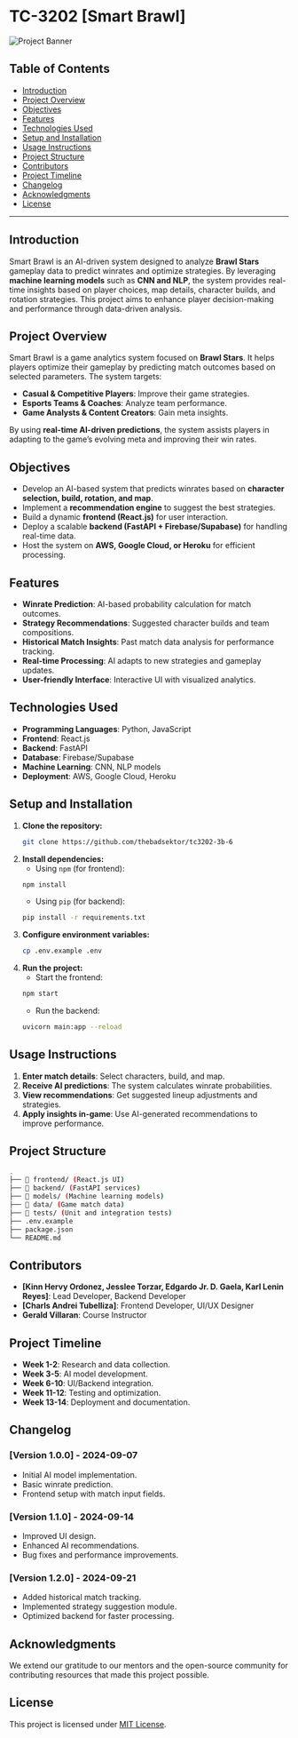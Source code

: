 # TC-3202 [Smart Brawl]

![Project Banner](https://via.placeholder.com/1200x400.png?text=Project+Banner+Placeholder)

## Table of Contents
- [Introduction](#introduction)
- [Project Overview](#project-overview)
- [Objectives](#objectives)
- [Features](#features)
- [Technologies Used](#technologies-used)
- [Setup and Installation](#setup-and-installation)
- [Usage Instructions](#usage-instructions)
- [Project Structure](#project-structure)
- [Contributors](#contributors)
- [Project Timeline](#project-timeline)
- [Changelog](#changelog)
- [Acknowledgments](#acknowledgments)
- [License](#license)

---

## Introduction
Smart Brawl is an AI-driven system designed to analyze **Brawl Stars** gameplay data to predict winrates and optimize strategies. By leveraging **machine learning models** such as **CNN and NLP**, the system provides real-time insights based on player choices, map details, character builds, and rotation strategies. This project aims to enhance player decision-making and performance through data-driven analysis.

## Project Overview
Smart Brawl is a game analytics system focused on **Brawl Stars**. It helps players optimize their gameplay by predicting match outcomes based on selected parameters. The system targets:
- **Casual & Competitive Players**: Improve their game strategies.
- **Esports Teams & Coaches**: Analyze team performance.
- **Game Analysts & Content Creators**: Gain meta insights.

By using **real-time AI-driven predictions**, the system assists players in adapting to the game’s evolving meta and improving their win rates.

## Objectives
- Develop an AI-based system that predicts winrates based on **character selection, build, rotation, and map**.
- Implement a **recommendation engine** to suggest the best strategies.
- Build a dynamic **frontend (React.js)** for user interaction.
- Deploy a scalable **backend (FastAPI + Firebase/Supabase)** for handling real-time data.
- Host the system on **AWS, Google Cloud, or Heroku** for efficient processing.

## Features
- **Winrate Prediction**: AI-based probability calculation for match outcomes.
- **Strategy Recommendations**: Suggested character builds and team compositions.
- **Historical Match Insights**: Past match data analysis for performance tracking.
- **Real-time Processing**: AI adapts to new strategies and gameplay updates.
- **User-friendly Interface**: Interactive UI with visualized analytics.

## Technologies Used
- **Programming Languages**: Python, JavaScript
- **Frontend**: React.js
- **Backend**: FastAPI
- **Database**: Firebase/Supabase
- **Machine Learning**: CNN, NLP models
- **Deployment**: AWS, Google Cloud, Heroku

## Setup and Installation
1. **Clone the repository:**
   ```bash
   git clone https://github.com/thebadsektor/tc3202-3b-6
   ```
2. **Install dependencies:**
   - Using `npm` (for frontend):
   ```bash
   npm install
   ```
   - Using `pip` (for backend):
   ```bash
   pip install -r requirements.txt
   ```
3. **Configure environment variables:**
   ```bash
   cp .env.example .env
   ```
4. **Run the project:**
   - Start the frontend:
   ```bash
   npm start
   ```
   - Run the backend:
   ```bash
   uvicorn main:app --reload
   ```

## Usage Instructions
1. **Enter match details**: Select characters, build, and map.
2. **Receive AI predictions**: The system calculates winrate probabilities.
3. **View recommendations**: Get suggested lineup adjustments and strategies.
4. **Apply insights in-game**: Use AI-generated recommendations to improve performance.

## Project Structure
```bash
.
├── 📂 frontend/ (React.js UI)
├── 📂 backend/ (FastAPI services)
├── 📂 models/ (Machine learning models)
├── 📂 data/ (Game match data)
├── 📂 tests/ (Unit and integration tests)
├── .env.example
├── package.json
└── README.md
```

## Contributors
- **[Kinn Hervy Ordonez, Jesslee Torzar, Edgardo Jr. D. Gaela, Karl Lenin Reyes]**: Lead Developer, Backend Developer
- **[Charls Andrei Tubelliza]**: Frontend Developer, UI/UX Designer
- **Gerald Villaran**: Course Instructor

## Project Timeline
- **Week 1-2**: Research and data collection.
- **Week 3-5**: AI model development.
- **Week 6-10**: UI/Backend integration.
- **Week 11-12**: Testing and optimization.
- **Week 13-14**: Deployment and documentation.

## Changelog
### [Version 1.0.0] - 2024-09-07
- Initial AI model implementation.
- Basic winrate prediction.
- Frontend setup with match input fields.

### [Version 1.1.0] - 2024-09-14
- Improved UI design.
- Enhanced AI recommendations.
- Bug fixes and performance improvements.

### [Version 1.2.0] - 2024-09-21
- Added historical match tracking.
- Implemented strategy suggestion module.
- Optimized backend for faster processing.

## Acknowledgments
We extend our gratitude to our mentors and the open-source community for contributing resources that made this project possible.

## License
This project is licensed under [MIT License](LICENSE).

